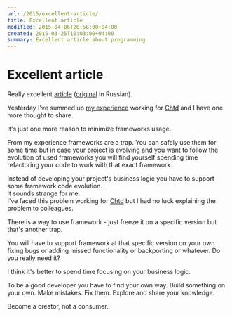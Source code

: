 ```yaml
---
url: /2015/excellent-article/
title: Excellent article
modified: 2015-04-06T20:58:00+04:00
created: 2015-03-25T10:03:00+04:00
summary: Excellent article about programming
---
```

# Excellent article


Really excellent [article][1] ([original][2] in Russian).

Yesterday I've summed up [my experience][3] working for [Chtd][chtd]
and I have one more thought to share.

It's just one more reason to minimize frameworks usage.

From my experience frameworks are a trap. You can safely use them for some time
but in case your project is evolving and you want to follow the evolution of
used frameworks you will find yourself spending time refactoring your code to
work with that exact framework.

Instead of developing your project's business logic you have to support
some framework code evolution.  
It sounds strange for me.  
I've faced this problem working for [Chtd][chtd] but I had no luck
explaining the problem to colleagues.

There is a way to use framework - just freeze it on a specific version but
that's another trap.

You will have to support framework at that specific
version on your own fixing bugs or adding missed functionality or backporting
or whatever. Do you really need it?

I think it's better to spend time focusing on your business logic.

To be a good developer you have to find your own way. Build something on
your own. Make mistakes. Fix them. Explore and share your knowledge.

Become a creator, not a consumer.


[1]: http://kukuruku.co/hub/programming/do-not-learn-frameworks-learn-the-architecture
[2]: http://habrahabr.ru/post/253297/
[3]: /2015/chtd/
[chtd]: http://chtd.ru
